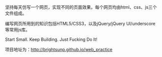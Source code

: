 坚持每天仿写一个网页，实现不同的页面效果。每个网页均由html、css、js三个文件组成。

编写网页所用到的知识包括HTML5/CSS3，以及jQuery/jQuery UI/underscore等常用js库。

Start Small. Keep Building. Just Fucking Do It!

项目地址为：http://brightsunp.github.io/web_practice
